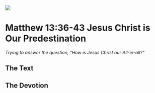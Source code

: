 <img class="intro-right" src="/images/art-matthew.jpg">

# Matthew 13:36-43 Jesus Christ is Our Predestination

*Trying to answer the question, "How is Jesus Christ our All-in-all?"*

## The Text

## The Devotion